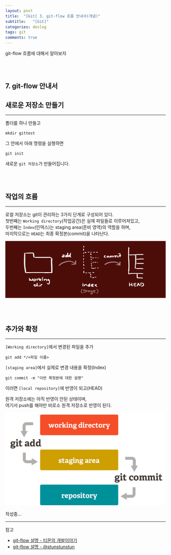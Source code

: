 ```yaml
---
layout: post
title:  "[Git] 3. git-flow 흐름 안내서(개념)"
subtitle:   "[Git]"
categories: devlog
tags: git
comments: true
---
```


git-flow 흐름에 대해서 알아보자

<br><br>

## 7. git-flow 안내서

## 새로운 저장소 만들기
---

폴더를 하나 만들고
```
mkdir gittest
```

그 안에서 아래 명령을 실행하면
```
git init
```

새로운 `git 저장소`가 만들어집니다.

<br><br>

## 작업의 흐름
---

로컬 저장소는 git이 관리하는 3가지 단계로 구성되어 있다.  
첫번째는 `Working directory`(작업공간)은 실제 파일들로 이루어져있고,  
두번째는 `Index`(인덱스)는 staging area(준비 영역)의 역할을 하며,  
마지막으로는 `HEAD`는 최종 확정본(commit)을 나타난다.

[![git-flow-info s1](/assets/img/devlog/201809/2018-09-18-git-flow-info-s1.png)]()

<br><br>

## 추가와 확정
---

`[Working directory]`에서 변경된 파일을 추가
```
git add */<파일 이름>
```
`[staging area]`에서 실제로 변경 내용을 확정(Index)
```
git commit -m "이번 확정본에 대한 설명"
```
이러면 `[local repository]`에 반영이 되고(HEAD)

원격 저장소에는 아직 반영이 안된 상태이며,  
여기서 push를 해야만 비로소 원격 저장소로 반영이 된다.

[![git-flow-info s2](/assets/img/devlog/201809/2018-09-18-git-flow-info-s2.png)]()


작성중... 


---
참고
+ [git-flow 설명 - 티몬의 개발이야기](https://tmondev.blog.me/220763012361)
+ [git-flow 설명 - @stunstunstun](https://steemit.com/kr/@stunstunstun/git-1-git-flow)
